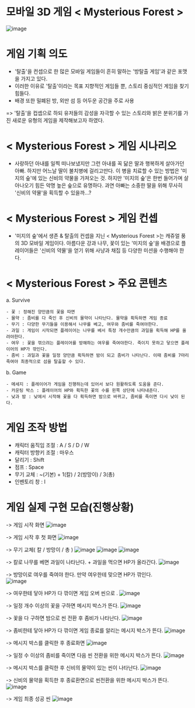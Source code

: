 # 모바일 3D 게임 < Mysterious Forest >
![image](https://user-images.githubusercontent.com/84313631/120946461-903ec300-c777-11eb-9e0b-cd53dc3c8b2c.png)


# 게임 기획 의도

- '탈출'을 컨셉으로 한 많은 모바일 게임들이 흔히 말하는 '방탈출 게임'과 같은 포맷을 가지고 있다.
- 이러한 이유로 '탈출'이라는 목표 지향적인 게임들 뿐, 스토리 중심적인 게임을 찾기 힘들다.
- 배경 또한 밀폐된 방, 외딴 섬 등 어두운 공간을 주로 사용
 
 => '탈출'을 컵셉으로 하되 유저들의 감성을 자극할 수 있는 스토리와 밝은 분위기를 가진 
    새로운 유형의 게임을 제작해보고자 하였다.
   
# < Mysterious Forest > 게임 시나리오

- 사랑하던 아내를 일찍 떠나보냈지만 그런 아내를 꼭 닮은 딸과 행복하게 살아가던 아빠. 하지만 어느날 딸이 불치병에 걸리고만다. 이 병을 치료할 수 있는 방법은 '미지의 숲'에 있는 신비의 약물을 가져오는 것.
하지만 '미지의 숲'은 한번 들어가며 살아나오기 힘든 악명 높은 숲으로 유명하다.
과연 아빠는 소중한 딸을 위해 무사히 '신비의 약물'을 획득할 수 있을까...?


# < Mysterious Forest > 게임 컨셉

- '미지의 숲'에서 생존 &  탈출의 컨셉을 지닌 < Mysterious Forest >는 캐쥬얼 풍의 3D 모바일 게임이다.
   아름다운 강과 나무, 꽃이 있는 '미지의 숲'을 배경으로 플레이어들은 '신비의 약물'을 얻기 위해 사냥과 채집 등 다양한 미션을 수행해야 한다.
   
   
 # < Mysterious Forest > 주요 콘텐츠
   
   a. Survive
   
    - 꽃 : 정해진 양만큼의 꽃을 따면 
    - 물약 : 좀비를 다 죽인 후 신비의 물약이 나타난다. 물약을 획득하면 게임 종료
    - 무기 : 다양한 무기들을 이용해서 나무를 베고, 여우와 좀비를 죽여야한다.
    - 과일 : 게임이 시작되면 플레이어는 나무를 베서 특정 개수만큼의 과일을 획득해 HP를 올려야한다.
    - 여우 : 꽃을 꺾으려는 플레이어를 방해하는 여우를 죽여야한다. 죽이지 못하고 닿으면 플레이어의 HP가 깎인다.
    - 좀비 : 과일과 꽃을 일정 양만큼 획득하면 밤이 되고 좀비가 나타난다. 이때 좀비를 7마리 죽여야 최종적으로 섬을 탈출할 수 있다.
    
  b. Game
  
    - 메세지 : 플레이어가 게임을 진행하는데 있어서 보다 원활하도록 도움을 준다.
    - 카운팅 박스 : 플레이어의 HP와 획득한 꽃의 수를 왼쪽 상단에 나타내준다.
    - 낮과 밤 : 낮에서 시작해 꽃을 다 획득하면 밤으로 바뀌고, 좀비를 죽이면 다시 낮이 된다.
    
    
 # 게임 조작 방법
 
 * 캐릭터 움직임 조절 : A / S / D / W
 * 캐릭터 방향키 조절 : 마우스
 * 달리기 : Shift
 * 점프 : Space
 * 무기 교체 : ~(기본) + 1(칼) / 2(방망이) / 3(총)
 * 인벤토리 창 : I
 
# 게임 실제 구현 모습(진행상황)
 
 -> 게임 시작 화면
 ![image](https://user-images.githubusercontent.com/84313631/120945808-62f11580-c775-11eb-8948-818e678d876f.png)


-> 게임 시작 후 첫 화면
![image](https://user-images.githubusercontent.com/84313631/120945851-86b45b80-c775-11eb-8263-172cc73a576a.png)


-> 무기 교체( 칼 / 방망이 / 총 )
![image](https://user-images.githubusercontent.com/84313631/120945886-a481c080-c775-11eb-9073-50071ffa0674.png)
![image](https://user-images.githubusercontent.com/84313631/120945891-aba8ce80-c775-11eb-8ee7-8f4c85c85916.png)
![image](https://user-images.githubusercontent.com/84313631/120945896-af3c5580-c775-11eb-8d7e-3608d31c2934.png)


-> 칼로 나무를 베면 과일이 나타난다. + 과일을 먹으면 HP가 올라간다.
![image](https://user-images.githubusercontent.com/84313631/120945954-d7c44f80-c775-11eb-8a82-9887fe734fed.png)


-> 방망이로 여우를 죽여야 한다. 만약 여우한테 맞으면 HP가 깎인다.  
![image](https://user-images.githubusercontent.com/84313631/120946050-1d811800-c776-11eb-8944-d01f0472b53f.png)


-> 여우한테 닿아 HP가 다 깎이면 게임 오버 씬으로 .
![image](https://user-images.githubusercontent.com/84313631/120946276-e2331900-c776-11eb-8f8b-cbfa52e31d91.png)


-> 일정 개수 이상의 꽃을 구하면 메시지 박스가 뜬다.
![image](https://user-images.githubusercontent.com/84313631/120946070-2a057080-c776-11eb-97a5-c9a2f9a63b4e.png)


-> 꽃을 다 구하면 밤으로 씬 전환 후 좀비가 나타난다.
![image](https://user-images.githubusercontent.com/84313631/120946119-54572e00-c776-11eb-848c-cdd470d0fe24.png)


-> 좀비한테 닿아 HP가 다 깎이면 게임 종료를 알리는 메시지 박스가 뜬다.
![image](https://user-images.githubusercontent.com/84313631/120946150-7650b080-c776-11eb-8c40-e396319f866e.png)


-> 메시지 박스를 클릭한 후 종료화면
![image](https://user-images.githubusercontent.com/84313631/120946162-836d9f80-c776-11eb-96e0-f9e4cbb8d484.png)


-> 일정 수 이상의 좀비를 죽이면 다음 씬 전환을 위한 메시지 박스가 뜬다.
![image](https://user-images.githubusercontent.com/84313631/120946183-98e2c980-c776-11eb-814f-765a2bdd286b.png)


-> 메시지 박스를 클릭한 후 신비의 물약이 있는 씬이 나타난다.
![image](https://user-images.githubusercontent.com/84313631/120946204-ae57f380-c776-11eb-97be-15a9e14caa19.png)


-> 신비의 물약을 획득한 후 종료환면으로 씬전환을 위한 메시지 박스가 뜬다.
![image](https://user-images.githubusercontent.com/84313631/120946236-c465b400-c776-11eb-8194-ac058a258ab2.png)


-> 게임 최종 성공 씬
![image](https://user-images.githubusercontent.com/84313631/120946249-d0ea0c80-c776-11eb-91b4-1433f01bb3ff.png)




